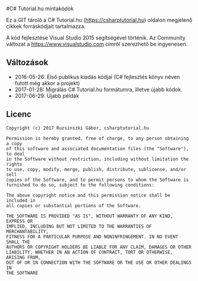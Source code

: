 #C# Tutorial.hu mintakódok

Ez a GIT tároló a C# Tutorial.hu (https://csharptutorial.hu) oldalon megjelenő cikkek forráskódjait tartalmazza.

A kód fejlesztése Visual Studio 2015 segítségével történik. Az Community változat a https://www.visualstudio.com címről szerezhető be ingyenesen.

## Változások
* 2016-05-26: Első publikus kiadás kódjai (C# fejlesztés könyv néven futott még akkor a projekt)
* 2017-01-28: Migrálás C# Tutorial.hu formátumra, illetve újabb kódok.
* 2017-06-29: Újabb példák

## Licenc
```
Copyright (c) 2017 Ruzsinszki Gábor, csharptutorial.hu

Permission is hereby granted, free of charge, to any person obtaining a copy
of this software and associated documentation files (the "Software"), to deal
in the Software without restriction, including without limitation the rights
to use, copy, modify, merge, publish, distribute, sublicense, and/or sell
copies of the Software, and to permit persons to whom the Software is
furnished to do so, subject to the following conditions:

The above copyright notice and this permission notice shall be included in
all copies or substantial portions of the Software.

THE SOFTWARE IS PROVIDED "AS IS", WITHOUT WARRANTY OF ANY KIND, EXPRESS OR
IMPLIED, INCLUDING BUT NOT LIMITED TO THE WARRANTIES OF MERCHANTABILITY,
FITNESS FOR A PARTICULAR PURPOSE AND NONINFRINGEMENT. IN NO EVENT SHALL THE
AUTHORS OR COPYRIGHT HOLDERS BE LIABLE FOR ANY CLAIM, DAMAGES OR OTHER
LIABILITY, WHETHER IN AN ACTION OF CONTRACT, TORT OR OTHERWISE, ARISING FROM,
OUT OF OR IN CONNECTION WITH THE SOFTWARE OR THE USE OR OTHER DEALINGS IN
THE SOFTWARE
```